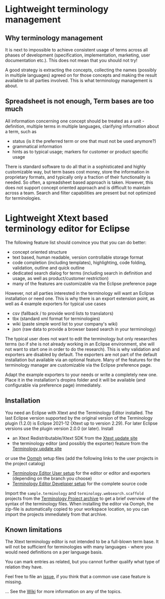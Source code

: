 # Lightweight terminology management
## Why terminology management
It is next to impossible to achieve consistent usage of terms across all phases of development (specification, implementation, marketing, user documentation etc.). This does not mean that you should not try!

A good strategy is extracting the concepts, collecting the names (possibly in multiple languages) agreed on for those concepts and making the result available to all parties involved. This is what terminology management is about.

## Spreadsheet is not enough, Term bases are too much
All information concerning one concept should be treated as a unit - definition, multiple terms in multiple languages, clarifying information about a term, such as

* status (is it the preferred term or one that must not be used anymore?)
* grammatical information
* hints as to typical usage; markers for customer or product specific usage

There is standard software to do all that in a sophisticated and highly customizable way, but term bases cost money, store the information in proprietary formats, and typically only a fraction of their functionality is needed. So often, a spreadsheet based approach is taken. However, this does not support concept oriented approach and is difficult to maintain across a team. Search and filter capabilities are present but not optimized for terminologies.

# Lightweight Xtext based terminology editor for Eclipse
The following feature list should convince you that you can do better:

* concept oriented structure
* text based, human readable, version controllable storage format
* code completion (including templates), highlighting, code folding, validation, outline and quick outline
* dedicated search dialog for terms (including search in definition and usage, as well as product/customer restriction)
* many of the features are customizable via the Eclipse preference page

However, not all parties interested in the terminology will want an Eclipse installation or need one. This is why there is an export extension point, as well as 4 example exporters for typical use cases

* csv (fallback / to provide word lists to translators)
* tbx (standard xml format for terminologies)
* wiki (paste simple word list to your company's wiki)
* json (raw data to provide a browser based search in your terminology)

The typical user does not want to edit the terminology but only researches terms (so if she is not already working in an Eclipse environment, she will not want to start one in order to do the research). This is why validation and exporters are disabled by default. The exporters are not part of the default installation but available via an optional feature. Many of the features for the terminology manager are customizable via the Eclipse preference page.

Adapt the example exporters to your needs or write a completely new one. Place it in the installation's dropins folder and it will be available (and configurable via preference page) immediately.

## Installation
You need an Eclipse with Xtext and the Terminology Editor installed.
The last Eclipse version supported by the original version of the Terminology plugin (1.2.0) is Eclipse 2021-12 (Xtext up to version 2.29).
For later Eclipse versions use the plugin version 2.0.0 (or later). Install

* an Xtext Redistributable/Xtext SDK from the [Xtext update site](http://download.eclipse.org/modeling/tmf/xtext/updates/composite/releases/)
* the terminology editor (and possibly the exporter) feature from the [Terminology update site](https://raw.githubusercontent.com/nittka/terminology/master/de.itemis.tooling.terminology.updatesite/site.xml)

or use the [Oomph](https://wiki.eclipse.org/Eclipse_Oomph_Installer "Oomph Installer") setup files (add the following links to the user projects in the project catalog)

* [Terminology Editor User setup](https://raw.githubusercontent.com/nittka/terminology/master/terminologyUse.setup) for the editor or editor and exporters (depending on the branch you choose)
* [Terminology Editor Developer setup](https://raw.githubusercontent.com/nittka/terminology/master/terminologyDev.setup) for the complete source code

Import the `sample.terminology` and `terminology.websearch.scaffold` projects from the [Terminology Project archive](https://github.com/nittka/terminology/archive/master.zip) to get a brief overview of the syntax of the terminology files. When installing the editor via Oomph, the zip-file is automatically copied to your workspace location, so you can import the projects immediately from that archive.

## Known limitations
The Xtext terminology editor is not intended to be a full-blown term base. It will not be sufficient for terminologies with many languages - where you would need definitions on a per language basis.

You can mark entries as related, but you cannot further qualify what type of relation they have.

Feel free to file an [issue](https://github.com/nittka/terminology/issues), if you think that a common use case feature is missing.

... See the [Wiki](https://github.com/nittka/terminology/wiki "Terminology Wiki") for more information on any of the topics.
